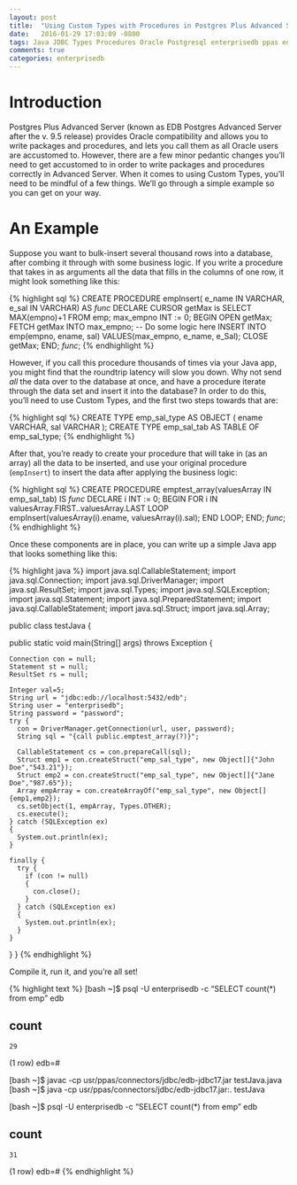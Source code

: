```yaml
---
layout: post
title:  "Using Custom Types with Procedures in Postgres Plus Advanced Server"
date:   2016-01-29 17:03:09 -0800
tags: Java JDBC Types Procedures Oracle Postgresql enterprisedb ppas edbas edb
comments: true
categories: enterprisedb
---
```


# Introduction
Postgres Plus Advanced Server (known as EDB Postgres Advanced Server after the v. 9.5 release) provides Oracle compatibility and allows you to write packages and procedures, and lets you call them as all Oracle users are accustomed to.  However, there are a few minor pedantic changes you’ll need to get accustomed to in order to write packages and procedures correctly in Advanced Server.  When it comes to using Custom Types, you’ll need to be mindful of a few things.  We’ll go through a simple example so you can get on your way.

# An Example
Suppose you want to bulk-insert several thousand rows into a database, after combing it through with some business logic.  If you write a procedure that takes in as arguments all the data that fills in the columns of one row, it might look something like this:

{% highlight sql %}
CREATE PROCEDURE empInsert( e_name IN VARCHAR, e_sal IN VARCHAR) AS
$func$
  DECLARE
    CURSOR getMax is SELECT MAX(empno)+1 FROM emp;
    max_empno INT := 0;
  BEGIN
    OPEN getMax;
    FETCH getMax INTO max_empno;
    -- Do some logic here
    INSERT INTO emp(empno, ename, sal)
     VALUES(max_empno, e_name, e_Sal);
    CLOSE getMax;
  END;
$func$;
{% endhighlight %}

However, if you call this procedure thousands of times via your Java app, you might find that the roundtrip latency will slow you down.  Why not send *all* the data over to the database at once, and have a procedure iterate through the data set and insert it into the database?  In order to do this, you’ll need to use Custom Types, and the first two steps towards that are:

{% highlight sql %}
CREATE TYPE emp_sal_type AS OBJECT ( ename VARCHAR, sal VARCHAR );
CREATE TYPE emp_sal_tab AS TABLE OF emp_sal_type;
{% endhighlight %}

After that, you’re ready to create your procedure that will take in (as an array) all the data to be inserted, and use your original procedure (`empInsert`) to insert the data after applying the business logic:

{% highlight sql %}
CREATE PROCEDURE emptest_array(valuesArray IN emp_sal_tab) IS
$func$
  DECLARE
    i INT := 0;
  BEGIN
    FOR i IN valuesArray.FIRST..valuesArray.LAST LOOP
      empInsert(valuesArray(i).ename, valuesArray(i).sal);
    END LOOP;
  END;
$func$;
{% endhighlight %}

Once these components are in place, you can write up a simple Java app that looks something like this:

{% highlight java %}
import java.sql.CallableStatement;
import java.sql.Connection;
import java.sql.DriverManager;
import java.sql.ResultSet;
import java.sql.Types;
import java.sql.SQLException;
import java.sql.Statement;
import java.sql.PreparedStatement;
import java.sql.CallableStatement;
import java.sql.Struct;
import java.sql.Array;

public class testJava {

  public static void main(String[] args) throws Exception {

    Connection con = null;
    Statement st = null;
    ResultSet rs = null;

    Integer val=5;
    String url = "jdbc:edb://localhost:5432/edb";
    String user = "enterprisedb";
    String password = "password";
    try {
      con = DriverManager.getConnection(url, user, password);
      String sql = "{call public.emptest_array(?)}";

      CallableStatement cs = con.prepareCall(sql);
      Struct emp1 = con.createStruct("emp_sal_type", new Object[]{"John Doe","543.21"});
      Struct emp2 = con.createStruct("emp_sal_type", new Object[]{"Jane Doe","987.65"});
      Array empArray = con.createArrayOf("emp_sal_type", new Object[]{emp1,emp2});
      cs.setObject(1, empArray, Types.OTHER);
      cs.execute();
    } catch (SQLException ex)
    {
      System.out.println(ex);
    }

    finally {
      try {
        if (con != null)
        {
          con.close();
        }
      } catch (SQLException ex)
      {
        System.out.println(ex);
      }
    }
  }
}
{% endhighlight %}

Compile it, run it, and you’re all set!

{% highlight text %}
[bash ~]$ psql -U enterprisedb -c “SELECT count(*) from emp” edb

 count 
-------
    29
(1 row)
edb=# 

[bash ~]$ javac -cp usr/ppas/connectors/jdbc/edb-jdbc17.jar testJava.java
[bash ~]$ java -cp usr/ppas/connectors/jdbc/edb-jdbc17.jar:. testJava

[bash ~]$ psql -U enterprisedb -c “SELECT count(*) from emp” edb

 count 
-------
    31
(1 row)
edb=# 
{% endhighlight %}
